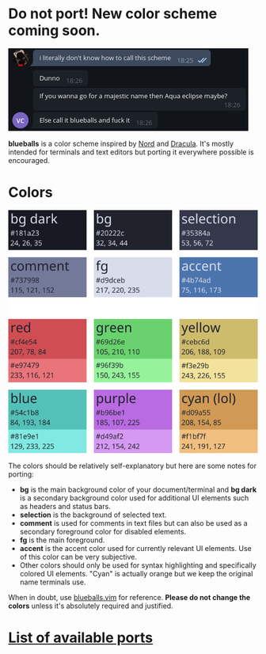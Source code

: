 # Do not port! New color scheme coming soon.

![blueballs](blueballs.png)

**blueballs** is a color scheme inspired by [Nord](https://www.nordtheme.com/) and [Dracula](https://www.nordtheme.com/). It's mostly intended for terminals and text editors but porting it everywhere possible is encouraged.

# Colors

![colors](colors.png)

The colors should be relatively self-explanatory but here are some notes for porting:

* **bg** is the main background color of your document/terminal and **bg dark** is a secondary background color used for additional UI elements such as headers and status bars.
* **selection** is the background of selected text.
* **comment** is used for comments in text files but can also be used as a secondary foreground color for disabled elements.
* **fg** is the main foreground.
* **accent** is the accent color used for currently relevant UI elements. Use of this color can be very subjective.
* Other colors should only be used for syntax highlighting and specifically colored UI elements. "Cyan" is actually orange but we keep the original name terminals use.

When in doubt, use [blueballs.vim](https://github.com/bandithedoge/blueballs.vim) for reference. **Please do not change the colors** unless it's absolutely required and justified.

# [List of available ports](ports.org)
